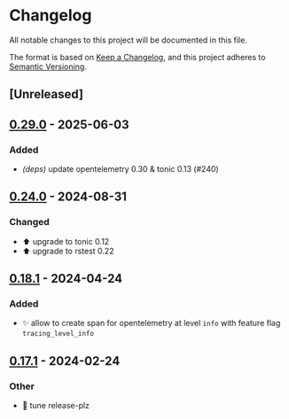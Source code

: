 # Changelog
All notable changes to this project will be documented in this file.

The format is based on [Keep a Changelog](https://keepachangelog.com/en/1.0.0/),
and this project adheres to [Semantic Versioning](https://semver.org/spec/v2.0.0.html).

## [Unreleased]

## [0.29.0](https://github.com/davidB/tracing-opentelemetry-instrumentation-sdk/compare/tracing-opentelemetry-instrumentation-sdk-v0.28.1...tracing-opentelemetry-instrumentation-sdk-v0.29.0) - 2025-06-03

### <!-- 2 -->Added

- *(deps)* update opentelemetry 0.30 & tonic 0.13 (#240)

## [0.24.0](https://github.com/davidB/tracing-opentelemetry-instrumentation-sdk/compare/tracing-opentelemetry-instrumentation-sdk-v0.19.0...tracing-opentelemetry-instrumentation-sdk-v0.24.0) - 2024-08-31

### <!-- 4 -->Changed
- ⬆️ upgrade to tonic 0.12
- ⬆️ upgrade to rstest 0.22

## [0.18.1](https://github.com/davidB/tracing-opentelemetry-instrumentation-sdk/compare/tracing-opentelemetry-instrumentation-sdk-v0.18.0...tracing-opentelemetry-instrumentation-sdk-v0.18.1) - 2024-04-24

### <!-- 2 -->Added
- ✨ allow to create span for opentelemetry at level `info` with feature flag `tracing_level_info`

## [0.17.1](https://github.com/davidB/tracing-opentelemetry-instrumentation-sdk/compare/tracing-opentelemetry-instrumentation-sdk-v0.17.0...tracing-opentelemetry-instrumentation-sdk-v0.17.1) - 2024-02-24

### Other
- 👷 tune release-plz
